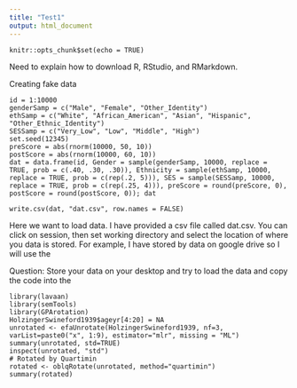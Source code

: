 ```yaml
---
title: "Test1"
output: html_document
---
```


```{r setup, include=FALSE}
knitr::opts_chunk$set(echo = TRUE)
```
Need to explain how to download R, RStudio, and RMarkdown.

Creating fake data
```{r}
id = 1:10000
genderSamp = c("Male", "Female", "Other_Identity")
ethSamp = c("White", "African_American", "Asian", "Hispanic", "Other_Ethnic_Identity")
SESSamp = c("Very_Low", "Low", "Middle", "High")
set.seed(12345)
preScore = abs(rnorm(10000, 50, 10))
postScore = abs(rnorm(10000, 60, 10))
dat = data.frame(id, Gender = sample(genderSamp, 10000, replace = TRUE, prob = c(.40, .30, .30)), Ethnicity = sample(ethSamp, 10000, replace = TRUE, prob = c(rep(.2, 5))), SES = sample(SESSamp, 10000, replace = TRUE, prob = c(rep(.25, 4))), preScore = round(preScore, 0), postScore = round(postScore, 0)); dat

write.csv(dat, "dat.csv", row.names = FALSE)
```
Here we want to load data.  I have provided a csv file called dat.csv.  You can click on session, then set working directory and select the location of where you data is stored.  For example, I have stored by data on google drive so I will use the 

Question: Store your data on your desktop and try to load the data and copy the code into the 
```{r}
library(lavaan)
library(semTools)
library(GPArotation)
HolzingerSwineford1939$ageyr[4:20] = NA
unrotated <- efaUnrotate(HolzingerSwineford1939, nf=3, varList=paste0("x", 1:9), estimator="mlr", missing = "ML")
summary(unrotated, std=TRUE)
inspect(unrotated, "std")
# Rotated by Quartimin
rotated <- oblqRotate(unrotated, method="quartimin")
summary(rotated)

```

